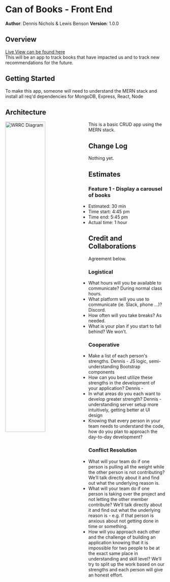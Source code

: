 # Can of Books - Front End

**Author**: Dennis Nichols & Lewis Benson
**Version**: 1.0.0

## Overview

[Live View can be found here](https://cerulean-toffee-48097d.netlify.app/)  
This will be an app to track books that have impacted us and to track new recommendations for the future.

## Getting Started

To make this app, someone will need to understand the MERN stack and install all req'd dependencies for MongoDB, Express, React, Node

## Architecture

<img src="https://user-images.githubusercontent.com/105423307/199095639-8ae7ffa9-7751-45b6-9f93-08ace3d7f78f.png"
     alt="WRRC Diagram"
     style="float: left; margin-right: 10px; width:50%" />

This is a basic CRUD app using the MERN stack.

## Change Log

Nothing yet.

## Estimates

### Feature 1 - Display a carousel of books

- Estimated: 30 min
- Time start: 4:45 pm
- Time end: 5:45 pm
- Actual time: 1 hour

## Credit and Collaborations

Agreement below.

### Logistical

- What hours will you be available to communicate?
  During normal class hours.
- What platform will you use to communicate (ie. Slack, phone …)?
  Discord.
- How often will you take breaks?
  As needed.
- What is your plan if you start to fall behind?
  We won’t.

### Cooperative

- Make a list of each person's strengths.
  Dennis - JS logic, semi-understanding Bootstrap components
- How can you best utilize these strengths in the development of your application?
  Dennis -
- In what areas do you each want to develop greater strength?
  Dennis - understanding server setup more intuitively, getting better at UI design
- Knowing that every person in your team needs to understand the code, how do you plan to approach the day-to-day development?

### Conflict Resolution

- What will your team do if one person is pulling all the weight while the other person is not contributing?
  We’ll talk directly about it and find out what the underlying reason is.
- What will your team do if one person is taking over the project and not letting the other member contribute?
  We’ll talk directly about it and find out what the underlying reason is - e.g. if that person is anxious about not getting done in time or something.
- How will you approach each other and the challenge of building an application knowing that it is impossible for two people to be at the exact same place in understanding and skill level?
  We’ll try to split up the work based on our strengths and each person will give an honest effort.
